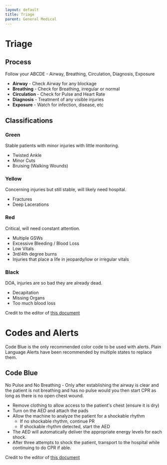 ```yaml
---
layout: default
title: Triage
parent: General Medical
---
```


# Triage

## Process
Follow your ABCDE - Airway, Breathing, Circulation, Diagnosis, Exposure

- **Airway** - Check Airway for any blockage
- **Breathing** - Check for Breathing, irregular or normal
- **Circulation** - Check for Pulse and Heart Rate
- **Diagnosis** - Treatment of any visible injuries
- **Exposure** - Watch for infection, disease, etc


## Classifications

### Green
Stable patients with minor injuries with little monitoring.
- Twisted Ankle 
- Minor Cuts
- Bruising (Walking Wounds)

### Yellow
Concerning injuries but still stable, will likely need hospital.
- Fractures
- Deep Lacerations

### Red
Critical, will need constant attention.
- Multiple GSWs
- Excessive Bleeding / Blood Loss
- Low Vitals
- 3rd/4th degree burns
- Injuries that place a life in jeopardy/low or irregular vitals

### Black
DOA, injuries are so bad they are already dead.
- Decapitation 
- Missing Organs
- Too much blood loss

Credit to the editor of [this document](https://docs.google.com/document/d/1FxfFOiidi2QQrY_h3WCcoTUNBPQWhqpnIKFyshHOsyM/edit)

# Codes and Alerts
Code Blue is the only recommended color code to be used with alerts. Plain Language Alerts have been recommended by multiple states to replace them.

## Code Blue
No Pulse and No Breathing - Only after establishing the airway is clear and the patient is not breathing and has no pulse would you then start CPR as long as there is no open chest wound. 
- Remove clothing to allow access to the patient's chest (ensure it is dry)
- Turn on the AED and attach the pads
- Allow the machine to analyze the patient for a shockable rhythm
  - If no shockable rhythm, continue PR
  - If shockable rhythm detected, start the AED
- The AED will automatically deliver the appropriate energy levels for each shock. 
- After three attempts to shock the patient, transport to the hospital while continuing to do CPR if able.

Credit to the editor of [this document](https://docs.google.com/document/d/1FxfFOiidi2QQrY_h3WCcoTUNBPQWhqpnIKFyshHOsyM/edit)